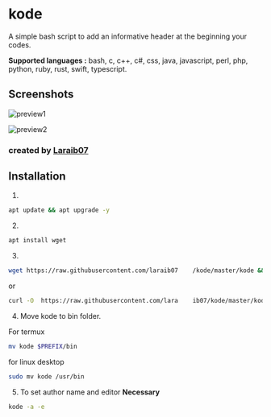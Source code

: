 # kode

A simple bash script to add an informative
header at the beginning your codes.

**Supported languages :**
bash, c, c++, c#, css, java,
javascript, perl, php, python,
ruby, rust, swift, typescript.


## Screenshots

![preview1](https://raw.githubusercontent.com/laraib07/kode/master/preview1.png)

![preview2](https://raw.githubusercontent.com/laraib07/kode/master/preview2.png)

### created by [Laraib07](https://github.com/laraib07)

## Installation
1.
```bash
apt update && apt upgrade -y
```

2.
```bash
apt install wget
```

3.
```bash
wget https://raw.githubusercontent.com/laraib07    /kode/master/kode && chmod 755 kode
```
or

```bash
curl -O  https://raw.githubusercontent.com/lara    ib07/kode/master/kode && chmod 755 kode
```

4. Move kode to bin folder.

For termux
```bash
mv kode $PREFIX/bin
```

for linux desktop
```bash
sudo mv kode /usr/bin
```

5. To set author name and editor
**Necessary**

```bash
kode -a -e
```
